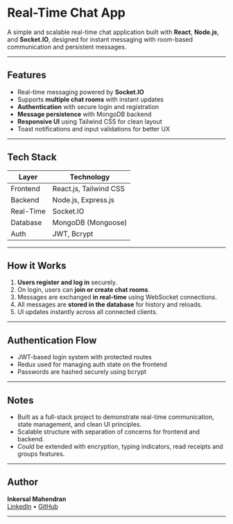 # Real-Time Chat App

A simple and scalable real-time chat application built with **React**, **Node.js**, and **Socket.IO**, designed for instant messaging with room-based communication and persistent messages.

---

## Features

- Real-time messaging powered by **Socket.IO**
- Supports **multiple chat rooms** with instant updates
- **Authentication** with secure login and registration
- **Message persistence** with MongoDB backend
- **Responsive UI** using Tailwind CSS for clean layout
- Toast notifications and input validations for better UX

---

## Tech Stack

| Layer      | Technology              |
|----------- |--------------------------|
| Frontend   | React.js, Tailwind CSS   |
| Backend    | Node.js, Express.js      |
| Real-Time  | Socket.IO                |
| Database   | MongoDB (Mongoose)       |
| Auth       | JWT, Bcrypt              |

---

## How it Works

1. **Users register and log in** securely.
2. On login, users can **join or create chat rooms**.
3. Messages are exchanged **in real-time** using WebSocket connections.
4. All messages are **stored in the database** for history and reloads.
5. UI updates instantly across all connected clients.

---

## Authentication Flow

- JWT-based login system with protected routes
- Redux used for managing auth state on the frontend
- Passwords are hashed securely using bcrypt

---

## Notes

- Built as a full-stack project to demonstrate real-time communication, state management, and clean UI principles.
- Scalable structure with separation of concerns for frontend and backend.
- Could be extended with encryption, typing indicators, read receipts and groups features.

---

## Author

**Inkersal Mahendran**  
[LinkedIn](https://linkedin.com/in/inkersal-mahendran) • [GitHub](https://github.com/inkersal501)

---

